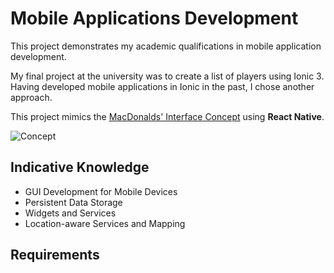# Mobile Applications Development

This project demonstrates my academic qualifications in mobile application development.

My final project at the university was to create a list of players using Ionic 3.  Having developed  mobile applications in Ionic in the past, I chose another approach. 

This project mimics the [MacDonalds' Interface Concept](https://dribbble.com/shots/7049291-McDonald-s-Touch-Interface-Concept) using **React Native**.

![Concept](McDonald.png "McDonald's")


## Indicative Knowledge

- GUI Development for Mobile Devices
- Persistent Data Storage
- Widgets and Services
- Location-aware Services and Mapping

## Requirements

